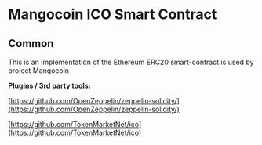 # Mangocoin ICO Smart Contract

## Common

This is an implementation of the Ethereum ERC20 smart-contract is used by project Mangocoin

<b>Plugins / 3rd party tools:</b>

[https://github.com/OpenZeppelin/zeppelin-solidity/](https://github.com/OpenZeppelin/zeppelin-solidity/)

[https://github.com/TokenMarketNet/ico](https://github.com/TokenMarketNet/ico)